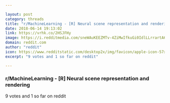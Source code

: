 ```yaml
---

layout: post
category: threads
title: "r/MachineLearning - [R] Neural scene representation and rendering"
date: 2018-06-14 19:13:02
link: https://vrhk.co/2HSJFHy
image: https://i.redditmedia.com/sneWAuKEEZMTv-4ZiMwIfkuGi0IdlLLrrartA6fcRi8.jpg?s=6ce63bdf6a68d7e9d1147868493aebe3
domain: reddit.com
author: "reddit"
icon: https://www.redditstatic.com/desktop2x/img/favicon/apple-icon-57x57.png
excerpt: "9 votes and 1 so far on reddit"

---
```


### r/MachineLearning - [R] Neural scene representation and rendering

9 votes and 1 so far on reddit